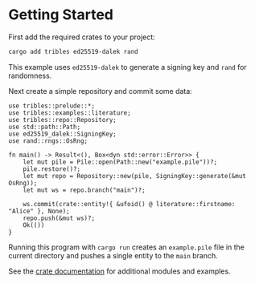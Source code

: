 # Getting Started

First add the required crates to your project:

```bash
cargo add tribles ed25519-dalek rand
```

This example uses `ed25519-dalek` to generate a signing key and `rand` for randomness.

Next create a simple repository and commit some data:

```rust,ignore
use tribles::prelude::*;
use tribles::examples::literature;
use tribles::repo::Repository;
use std::path::Path;
use ed25519_dalek::SigningKey;
use rand::rngs::OsRng;

fn main() -> Result<(), Box<dyn std::error::Error>> {
    let mut pile = Pile::open(Path::new("example.pile"))?;
    pile.restore()?;
    let mut repo = Repository::new(pile, SigningKey::generate(&mut OsRng));
    let mut ws = repo.branch("main")?;

    ws.commit(crate::entity!{ &ufoid() @ literature::firstname: "Alice" }, None);
    repo.push(&mut ws)?;
    Ok(())
}
```

Running this program with `cargo run` creates an `example.pile` file in the current
directory and pushes a single entity to the `main` branch.

See the [crate documentation](https://docs.rs/tribles/latest/tribles/) for
additional modules and examples.
